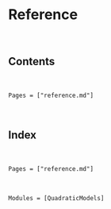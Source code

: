 # Reference
​
## Contents
​
```@contents
Pages = ["reference.md"]
```
​
## Index
​
```@index
Pages = ["reference.md"]
```
​
```@autodocs
Modules = [QuadraticModels]
```
